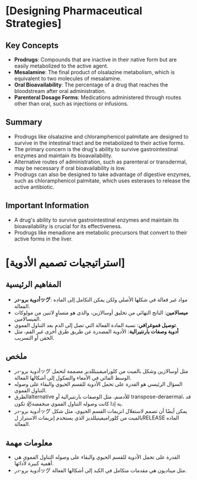 # [Designing Pharmaceutical Strategies]
## Key Concepts

* **Prodrugs**: Compounds that are inactive in their native form but are easily metabolized to the active agent.
* **Mesalamine**: The final product of olsalazine metabolism, which is equivalent to two molecules of mesalamine.
* **Oral Bioavailability**: The percentage of a drug that reaches the bloodstream after oral administration.
* **Parenteral Dosage Forms**: Medications administered through routes other than oral, such as injections or infusions.

## Summary

* Prodrugs like olsalazine and chloramphenicol palmitate are designed to survive in the intestinal tract and be metabolized to their active forms.
* The primary concern is the drug's ability to survive gastrointestinal enzymes and maintain its bioavailability.
* Alternative routes of administration, such as parenteral or transdermal, may be necessary if oral bioavailability is low.
* Prodrugs can also be designed to take advantage of digestive enzymes, such as chloramphenicol palmitate, which uses esterases to release the active antibiotic.

## Important Information

* A drug's ability to survive gastrointestinal enzymes and maintain its bioavailability is crucial for its effectiveness.
* Prodrugs like menadione are metabolic precursors that convert to their active forms in the liver.

# [استراتيجيات تصميم الأدوية]
## المفاهيم الرئيسية

* **أدوية برو-درッグ**: مواد غير فعالة في شكلها الأصلي ولكن يمكن التكامل إلى الماده الفعالة.
* **ميسالامين**: الناتج النهائي من تخليق أوسالازين، والذي هو متساوٍ لاثنين من مولوكات الميسالامين.
* **توصيل فموغرافي**: نسبة المادة الفعالة التي تصل إلى الدم بعد التناول الفموي.
* **أدوية وصفات بارنتيرالية**: الأدوية المصدرة عن طريق طرق أخرى غير الفم، مثل الحقن أو التسريب.

## ملخص

* أدوية برو-درッグ مثل أوسالازين وشكل بالميت من كلوراميفينيللديز مصممة لتحمل الوسط المائي في الأمعاء والتمكول إلى أشكالها الفعالة.
* السؤال الرئيسي هو القدرة على تحمل الأدوية للقسم الحيوي والبقاء على وصوله التناول الفموي.
* الطرقalternative للأدمنم، مثل الوصفات بارنتيرالية أو transpose-deraermal، قد تكون 必ية إذا كانت وصوله التناول الفموي منخفضة.
* أدوية برو-درッグ يمكن أيضًا أن تصمم لاستغلال انزيمات القسم الحيوي، مثل شكل بالميت من كلوراميفينيللديز الذي يستخدم إنزيمات الاستراز لRELEASE الماده الفعالة.

## معلومات مهمة

* القدرة على تحمل الأدوية للقسم الحيوي والبقاء على وصوله التناول الفموي هي أهمية كبيرة لأدائها.
* أدوية برو-درッグ مثل ميناديون هي مقدمات متكامل في الكبد إلى أشكالها الفعالة.